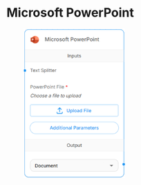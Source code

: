 # Microsoft PowerPoint

<figure><img src="../../../.gitbook/assets/image (286).png" alt="" width="234"><figcaption></figcaption></figure>
